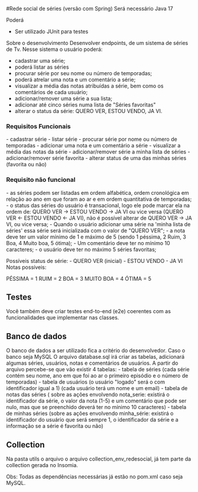 #Rede social de séries (versão com Spring)
Será necessário
Java 17

Poderá
- Ser utilizado JUnit para testes

Sobre o desenvolvimento
Desenvolver endpoints, de um sistema de séries de Tv.
Nesse sistema o usuário poderá:

- cadastrar uma série;
- poderá listar as séries
- procurar série por seu nome ou número de temporadas;
- poderá atrelar uma nota e um comentário a série;
- visualizar a média das notas atribuídas a série, bem como os comentários de cada usuário;
- adicionar/remover uma série a sua lista;
- adicionar até cinco séries numa lista de "Séries favoritas"
- alterar o status da série: QUERO VER, ESTOU VENDO, JA VI.

<h3>Requisitos Funcionais</h3>
- cadastrar série
- listar série
- procurar série por nome ou número de temporadas
- adicionar uma nota e um comentário a série
- visualizar a média das notas da série
- adicionar/remover série a minha lista de séries
- adicionar/remover série favorita
- alterar status de uma das minhas séries (favorita ou não)

<h3>Requisito não funcional</h3>
- as séries podem ser listadas em ordem alfabética, ordem cronológica em relação ao ano em que foram ao ar e em ordem quantitativa de temporadas;
- o status das séries do usuário é transacional, logo ele pode marcar ela na ordem de: QUERO VER -> ESTOU VENDO -> JA VI ou vice versa (QUERO VER <- ESTOU VENDO <- JA VI), não é possível alterar de QUERO VER -> JA VI, ou vice versa;
- Quando o usuário adicionar uma série na 'minha lista de séries' essa série será inicializada com o valor de "QUERO VER";
- a nota deve ter um valor mínimo de 1 e máximo de 5 (sendo 1 péssima, 2 Ruim, 3 Boa, 4 Muito boa, 5 ótima);
- Um comentário deve ter no mínimo 10 caracteres;
- o usuário deve ter no máximo 5 séries favoritas;


Possíveis status de série: - QUERO VER (inicial) - ESTOU VENDO - JA VI
Notas possíveis:

PÉSSIMA = 1
RUIM = 2
BOA = 3
MUITO BOA = 4
ÓTIMA = 5


<h2>Testes</h2>
Você também deve criar testes end-to-end (e2e) coerentes com as funcionalidades que implementar nas classes.
<h2>Banco de dados</h2>
O banco de dados a ser utilizado fica a critério do desenvolvedor.
Caso o banco seja MySQL
O arquivo database.sql irá criar as tabelas, adicionará algumas séries, usuários, notas e comentários de usuários.
A partir do arquivo percebe-se que vão existir 4 tabelas:
- tabela de séries (cada série contém seu nome, ano em que foi ao ar o primeiro episódio e o número de temporadas)
- tabela de usuários (o usuário "logado" será o com identificador igual a 1) (cada usuário terá um nome e um email)
- tabela de notas das séries ( sobre as ações envolvendo nota_serie: existirá o identificador da série, o valor da nota (1-5) e um comentário que pode ser nulo, mas que se preenchido deverá ter no mínimo 10 caracteres)
- tabela de minhas séries (sobre as ações envolvendo minha_série: existirá o identificador do usuário que será sempre 1, o identificador da série e a informação se a série é favorita ou não)

<h2>Collection</h2>
Na pasta utils o arquivo o arquivo collection_env_redesocial, já tem parte da collection gerada no Insomia.

Obs: Todas as dependências necessárias já estão no pom.xml caso seja MySQL.
